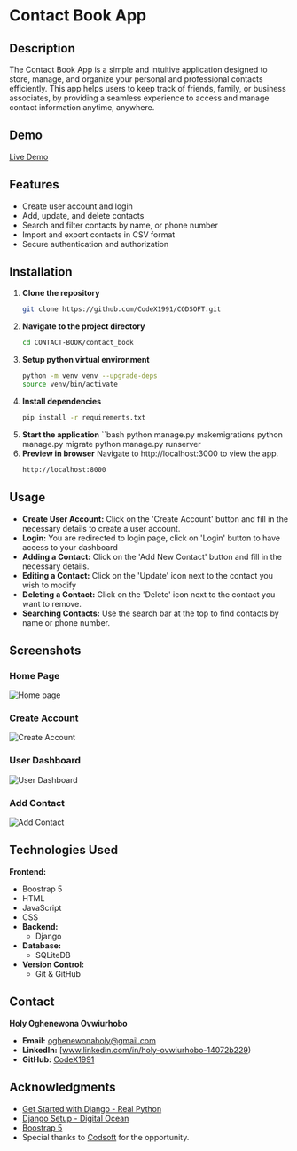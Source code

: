 # Contact Book App
## Description
The Contact Book App is a simple and intuitive application designed to store, manage, and organize your 
personal and professional contacts efficiently. This app helps users to keep track of friends, family, or 
business associates, by providing a seamless experience to access and manage contact information anytime, anywhere.

## Demo
[Live Demo](https://youtu.be/xSLP7f_pulQ?si=StMrbhw9UAZZP4Fl)

## Features
- Create user account and login
- Add, update, and delete contacts
- Search and filter contacts by name, or phone number
- Import and export contacts in CSV format
- Secure authentication and authorization

## Installation
1. **Clone the repository**
   ```bash
   git clone https://github.com/CodeX1991/CODSOFT.git
2. **Navigate to the project directory**
   ```bash
   cd CONTACT-BOOK/contact_book
3. **Setup python virtual environment**
   ```bash
   python -m venv venv --upgrade-deps
   source venv/bin/activate
4. **Install dependencies**
   ```bash
   pip install -r requirements.txt
5. **Start the application**
   ``bash
   python manage.py makemigrations
   python manage.py migrate
   python manage.py runserver
6. **Preview in browser**
   Navigate to http://localhost:3000 to view the app.
   ```bash
   http://localhost:8000
## Usage
- **Create User Account:** Click on the 'Create Account' button and fill in the necessary details to create a user account.
- **Login:** You are redirected to login page, click on 'Login' button to have access to your dashboard
- **Adding a Contact:** Click on the 'Add New Contact' button and fill in the necessary details.
- **Editing a Contact:** Click on the 'Update' icon next to the contact you wish to modify
- **Deleting a Contact:** Click on the 'Delete' icon next to the contact you want to remove.
- **Searching Contacts:** Use the search bar at the top to find contacts by name or phone number.

## Screenshots

### Home Page
![Home page]()

### Create Account
![Create Account]()

### User Dashboard
![User Dashboard]()

### Add Contact
![Add Contact]()

## Technologies Used
 **Frontend:**
  - Boostrap 5
  - HTML
  - JavaScript
  - CSS
- **Backend:**
  - Django
- **Database:**
  - SQLiteDB
- **Version Control:**
  - Git & GitHub

## Contact
**Holy Oghenewona Ovwiurhobo**
- **Email:** oghenewonaholy@gmail.com
- **LinkedIn:** [www.linkedin.com/in/holy-ovwiurhobo-14072b229)
- **GitHub:** [CodeX1991](https://github.com/CodeX1991)

## Acknowledgments
- [Get Started with Django - Real Python](https://realpython.com/get-started-with-django-1/)
- [Django Setup - Digital Ocean]([https://tailwindcss.com/](https://www.digitalocean.com/community/tutorials/how-to-install-django-and-set-up-a-development-environment-on-ubuntu-20-04))
- [Boostrap 5](https://getbootstrap.com/docs/5.0/getting-started/introduction/)
- Special thanks to [Codsoft](https://www.codsoft.in/) for the opportunity.
